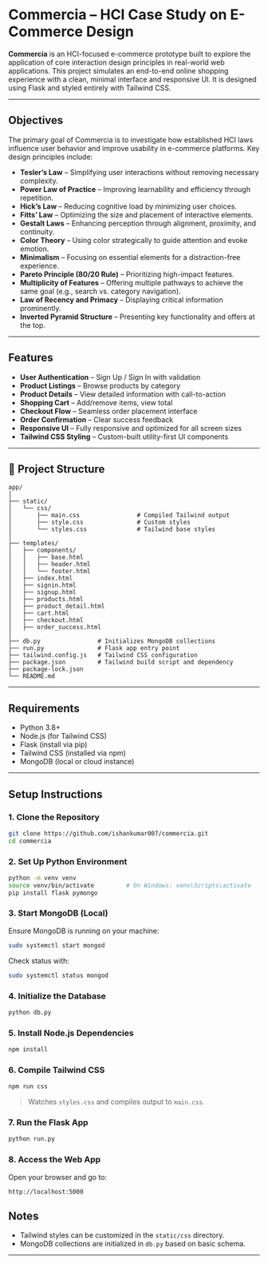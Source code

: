 # Commercia – HCI Case Study on E-Commerce Design

**Commercia** is an HCI-focused e-commerce prototype built to explore the application of core interaction design principles in real-world web applications. This project simulates an end-to-end online shopping experience with a clean, minimal interface and responsive UI. It is designed using Flask and styled entirely with Tailwind CSS.

---

## Objectives

The primary goal of Commercia is to investigate how established HCI laws influence user behavior and improve usability in e-commerce platforms. Key design principles include:

* **Tesler’s Law** – Simplifying user interactions without removing necessary complexity.
* **Power Law of Practice** – Improving learnability and efficiency through repetition.
* **Hick’s Law** – Reducing cognitive load by minimizing user choices.
* **Fitts’ Law** – Optimizing the size and placement of interactive elements.
* **Gestalt Laws** – Enhancing perception through alignment, proximity, and continuity.
* **Color Theory** – Using color strategically to guide attention and evoke emotion.
* **Minimalism** – Focusing on essential elements for a distraction-free experience.
* **Pareto Principle (80/20 Rule)** – Prioritizing high-impact features.
* **Multiplicity of Features** – Offering multiple pathways to achieve the same goal (e.g., search vs. category navigation).
* **Law of Recency and Primacy** – Displaying critical information prominently.
* **Inverted Pyramid Structure** – Presenting key functionality and offers at the top.

---

## Features

* **User Authentication** – Sign Up / Sign In with validation
* **Product Listings** – Browse products by category
* **Product Details** – View detailed information with call-to-action
* **Shopping Cart** – Add/remove items, view total
* **Checkout Flow** – Seamless order placement interface
* **Order Confirmation** – Clear success feedback
* **Responsive UI** – Fully responsive and optimized for all screen sizes
* **Tailwind CSS Styling** – Custom-built utility-first UI components

---

## 📁 Project Structure

```
app/
│
├── static/
│   └── css/
│       ├── main.css                # Compiled Tailwind output
│       ├── style.css               # Custom styles
│       └── styles.css              # Tailwind base styles
│
├── templates/
│   ├── components/
│   │   ├── base.html
│   │   ├── header.html
│   │   └── footer.html
│   ├── index.html
│   ├── signin.html
│   ├── signup.html
│   ├── products.html
│   ├── product_detail.html
│   ├── cart.html
│   ├── checkout.html
│   ├── order_success.html
│
├── db.py                # Initializes MongoDB collections
├── run.py               # Flask app entry point
├── tailwind.config.js   # Tailwind CSS configuration
├── package.json         # Tailwind build script and dependency
├── package-lock.json
└── README.md
```

---

## Requirements

* Python 3.8+
* Node.js (for Tailwind CSS)
* Flask (install via pip)
* Tailwind CSS (installed via npm)
* MongoDB (local or cloud instance)

---

## Setup Instructions

### 1. Clone the Repository

```bash
git clone https://github.com/ishankumar007/commercia.git
cd commercia
```

### 2. Set Up Python Environment

```bash
python -m venv venv
source venv/bin/activate         # On Windows: venv\Scripts\activate
pip install flask pymongo
```

### 3. Start MongoDB (Local)

Ensure MongoDB is running on your machine:

```bash
sudo systemctl start mongod
```

Check status with:

```bash
sudo systemctl status mongod
```

### 4. Initialize the Database

```bash
python db.py
```

### 5. Install Node.js Dependencies

```bash
npm install
```

### 6. Compile Tailwind CSS

```bash
npm run css
```

> Watches `styles.css` and compiles output to `main.css`.

### 7. Run the Flask App

```bash
python run.py
```

### 8. Access the Web App

Open your browser and go to:

```
http://localhost:5000
```

## Notes

* Tailwind styles can be customized in the `static/css` directory.
* MongoDB collections are initialized in `db.py` based on basic schema.

---

